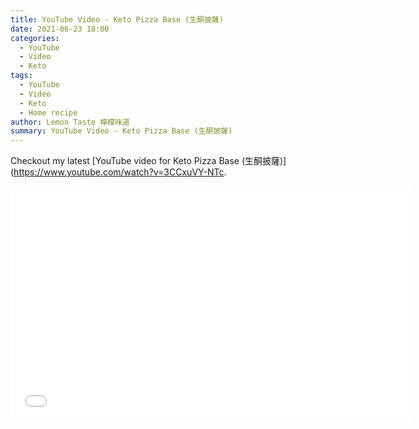 ```yaml
---
title: YouTube Video - Keto Pizza Base (生酮披薩)
date: 2021-06-23 18:00
categories:
  - YouTube
  - Video
  - Keto
tags:
  - YouTube
  - Video
  - Keto
  - Home recipe
author: Lemon Taste 檸檬味道
summary: YouTube Video - Keto Pizza Base (生酮披薩)
---
```


Checkout my latest [YouTube video for Keto Pizza Base (生酮披薩)](https://www.youtube.com/watch?v=3CCxuVY-NTc.

<iframe src="//www.youtube.com/embed/3CCxuVY-NTc" height="375" width="640" allowfullscreen="" frameborder="0"></iframe>